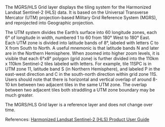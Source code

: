 The MGRS/HLS Grid layer displays the tiling system for the Harmonized Landsat Sentinel-2 (HLS) data. It is based on the Universal Transverse Mercator (UTM) projection-based Military Grid Reference System (MGRS), and reprojected into Geographic projection.

The UTM system divides the Earth’s surface into 60 longitude zones, each 6° of longitude in width, numbered 1 to 60 from 180° West to 180° East. Each UTM zone is divided into latitude bands of 8°, labeled with letters C to X from South to North. A useful mnemonic is that latitude bands N and later are in the Northern Hemisphere. When zoomed into higher zoom levels, it is visible that each 6°x8° polygon (grid zone) is further divided into the 110km x 110km Sentinel-2 tiles labeled with letters. For example, tile 11SPC is in UTM zone 11, latitude band S (in Northern Hemisphere), and labeled P in the east-west direction and C in the south-north direction within grid zone 11S. Users should note that there is horizontal and vertical overlap of around 8-10 km between two adjacent tiles in the same UTM zone. The overlap between two adjacent tiles both straddling a UTM zone boundary may be much greater.

The MGRS/HLS Grid layer is a reference layer and does not change over time.

References: [Harmonized Landsat Sentinel-2 (HLS) Product User Guide](https://lpdaac.usgs.gov/documents/1698/HLS_User_Guide_V2.pdf)
